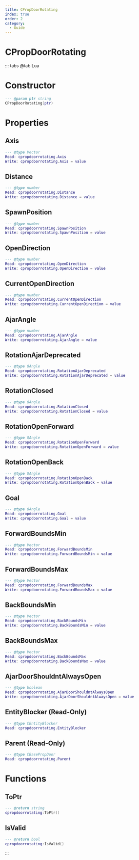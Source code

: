 ```yaml
---
title: CPropDoorRotating
index: true
order: 2
category:
  - Guide
---
```


# CPropDoorRotating

::: tabs
@tab Lua
# Constructor
```lua
--- @param ptr string
CPropDoorRotating(ptr)
```
# Properties
## Axis 
```lua
--- @type Vector
Read: cpropdoorrotating.Axis
Write: cpropdoorrotating.Axis = value
```
## Distance 
```lua
--- @type number
Read: cpropdoorrotating.Distance
Write: cpropdoorrotating.Distance = value
```
## SpawnPosition 
```lua
--- @type number
Read: cpropdoorrotating.SpawnPosition
Write: cpropdoorrotating.SpawnPosition = value
```
## OpenDirection 
```lua
--- @type number
Read: cpropdoorrotating.OpenDirection
Write: cpropdoorrotating.OpenDirection = value
```
## CurrentOpenDirection 
```lua
--- @type number
Read: cpropdoorrotating.CurrentOpenDirection
Write: cpropdoorrotating.CurrentOpenDirection = value
```
## AjarAngle 
```lua
--- @type number
Read: cpropdoorrotating.AjarAngle
Write: cpropdoorrotating.AjarAngle = value
```
## RotationAjarDeprecated 
```lua
--- @type QAngle
Read: cpropdoorrotating.RotationAjarDeprecated
Write: cpropdoorrotating.RotationAjarDeprecated = value
```
## RotationClosed 
```lua
--- @type QAngle
Read: cpropdoorrotating.RotationClosed
Write: cpropdoorrotating.RotationClosed = value
```
## RotationOpenForward 
```lua
--- @type QAngle
Read: cpropdoorrotating.RotationOpenForward
Write: cpropdoorrotating.RotationOpenForward = value
```
## RotationOpenBack 
```lua
--- @type QAngle
Read: cpropdoorrotating.RotationOpenBack
Write: cpropdoorrotating.RotationOpenBack = value
```
## Goal 
```lua
--- @type QAngle
Read: cpropdoorrotating.Goal
Write: cpropdoorrotating.Goal = value
```
## ForwardBoundsMin 
```lua
--- @type Vector
Read: cpropdoorrotating.ForwardBoundsMin
Write: cpropdoorrotating.ForwardBoundsMin = value
```
## ForwardBoundsMax 
```lua
--- @type Vector
Read: cpropdoorrotating.ForwardBoundsMax
Write: cpropdoorrotating.ForwardBoundsMax = value
```
## BackBoundsMin 
```lua
--- @type Vector
Read: cpropdoorrotating.BackBoundsMin
Write: cpropdoorrotating.BackBoundsMin = value
```
## BackBoundsMax 
```lua
--- @type Vector
Read: cpropdoorrotating.BackBoundsMax
Write: cpropdoorrotating.BackBoundsMax = value
```
## AjarDoorShouldntAlwaysOpen 
```lua
--- @type boolean
Read: cpropdoorrotating.AjarDoorShouldntAlwaysOpen
Write: cpropdoorrotating.AjarDoorShouldntAlwaysOpen = value
```
## EntityBlocker (Read-Only)
```lua
--- @type CEntityBlocker
Read: cpropdoorrotating.EntityBlocker
```
## Parent (Read-Only)
```lua
--- @type CBasePropDoor
Read: cpropdoorrotating.Parent
```
# Functions
## ToPtr
```lua
--- @return string
cpropdoorrotating:ToPtr()
```
## IsValid
```lua
--- @return bool
cpropdoorrotating:IsValid()
```

:::